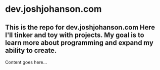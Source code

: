 # dev.joshjohanson.com
This is the repo for dev.joshjohanson.com
Here I'll tinker and toy with projects. My goal is to learn more about programming and  expand  my ability to create.
-----

Content goes here...
